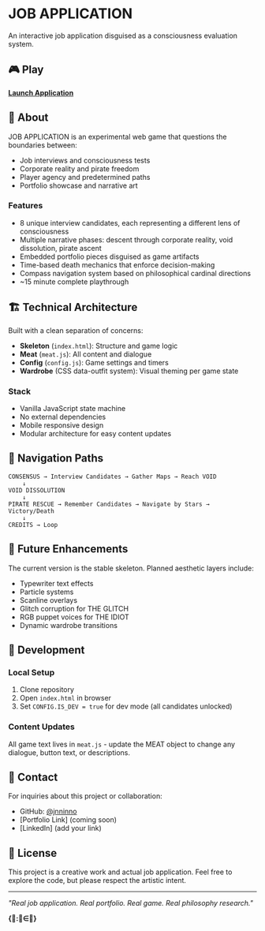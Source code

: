 # JOB APPLICATION

An interactive job application disguised as a consciousness evaluation system.

## 🎮 Play

**[Launch Application](https://jnninno.github.io/job-application/)**

## 🌊 About

JOB APPLICATION is an experimental web game that questions the boundaries between:
- Job interviews and consciousness tests
- Corporate reality and pirate freedom
- Player agency and predetermined paths
- Portfolio showcase and narrative art

### Features
- 8 unique interview candidates, each representing a different lens of consciousness
- Multiple narrative phases: descent through corporate reality, void dissolution, pirate ascent
- Embedded portfolio pieces disguised as game artifacts
- Time-based death mechanics that enforce decision-making
- Compass navigation system based on philosophical cardinal directions
- ~15 minute complete playthrough

## 🏗️ Technical Architecture

Built with a clean separation of concerns:

- **Skeleton** (`index.html`): Structure and game logic
- **Meat** (`meat.js`): All content and dialogue
- **Config** (`config.js`): Game settings and timers
- **Wardrobe** (CSS data-outfit system): Visual theming per game state

### Stack
- Vanilla JavaScript state machine
- No external dependencies
- Mobile responsive design
- Modular architecture for easy content updates

## 🧭 Navigation Paths

```
CONSENSUS → Interview Candidates → Gather Maps → Reach VOID
    ↓
VOID DISSOLUTION
    ↓
PIRATE RESCUE → Remember Candidates → Navigate by Stars → Victory/Death
    ↓
CREDITS → Loop
```

## 🎨 Future Enhancements

The current version is the stable skeleton. Planned aesthetic layers include:
- Typewriter text effects
- Particle systems
- Scanline overlays
- Glitch corruption for THE GLITCH
- RGB puppet voices for THE IDIOT
- Dynamic wardrobe transitions

## 📝 Development

### Local Setup
1. Clone repository
2. Open `index.html` in browser
3. Set `CONFIG.IS_DEV = true` for dev mode (all candidates unlocked)

### Content Updates
All game text lives in `meat.js` - update the MEAT object to change any dialogue, button text, or descriptions.

## 🔗 Contact

For inquiries about this project or collaboration:
- GitHub: [@jnninno](https://github.com/jnninno)
- [Portfolio Link] (coming soon)
- [LinkedIn] (add your link)

## 📜 License

This project is a creative work and actual job application. Feel free to explore the code, but please respect the artistic intent.

---

*"Real job application. Real portfolio. Real game. Real philosophy research."*

**{🌊:🌊∈🌊}**
